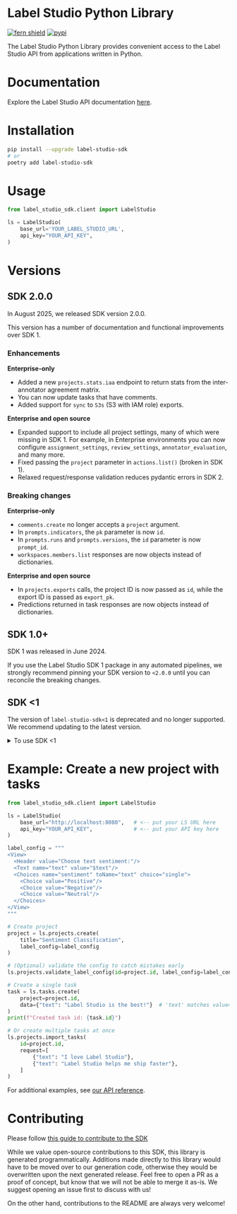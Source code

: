 # Label Studio Python Library

[![fern shield](https://img.shields.io/badge/%F0%9F%8C%BF-SDK%20generated%20by%20Fern-brightgreen)](https://github.com/fern-api/fern)
[![pypi](https://img.shields.io/pypi/v/label-studio-sdk.svg)](https://pypi.python.org/pypi/label-studio-sdk)

The Label Studio Python Library provides convenient access to the Label Studio API from applications written in Python.
<!-- End Title  -->

<!-- Outline -->


# Documentation
Explore the Label Studio API documentation [here](https://api.labelstud.io/).


# Installation

```sh
pip install --upgrade label-studio-sdk
# or
poetry add label-studio-sdk
```

# Usage

```python
from label_studio_sdk.client import LabelStudio

ls = LabelStudio(
    base_url='YOUR_LABEL_STUDIO_URL',  
    api_key="YOUR_API_KEY",
)
```

# Versions

## SDK 2.0.0

In August 2025, we released SDK version 2.0.0. 

This version has a number of documentation and functional improvements over SDK 1. 

### Enhancements 

**Enterprise-only**

- Added a new `projects.stats.iaa` endpoint to return stats from the inter-annotator agreement matrix. 
- You can now update tasks that have comments.
- Added support for `sync` to `S3s` (S3 with IAM role) exports.

**Enterprise and open source**

- Expanded support to include all project settings, many of which were missing in SDK 1. For example, in Enterprise environments you can now configure `assignment_settings`, `review_settings`, `annotator_evaluation`, and many more.
- Fixed passing the `project` parameter in `actions.list()` (broken in SDK 1). 
- Relaxed request/response validation reduces pydantic errors in SDK 2.

### Breaking changes

**Enterprise-only**

- `comments.create` no longer accepts a `project` argument.
- In `prompts.indicators`, the `pk` parameter is now `id`.
- In `prompts.runs` and `prompts.versions`, the `id` parameter is now `prompt_id`.
- `workspaces.members.list` responses are now objects instead of dictionaries.

**Enterprise and open source**

- In `projects.exports` calls, the project ID is now passed as `id`, while the export ID is passed as `export_pk`.
- Predictions returned in task responses are now objects instead of dictionaries. 

## SDK 1.0+

SDK 1 was released in June 2024. 

If you use the Label Studio SDK 1 package in any automated pipelines, we strongly recommend pinning your SDK version to `<2.0.0` until you can reconcile the breaking changes. 


## SDK <1

The version of `label-studio-sdk<1` is deprecated and no longer supported. We recommend updating to the latest version.

<details>

<summary> To use SDK <1 </summary>

If you still want to use the deprecated version, you can install it with `pip install "label-studio-sdk<1"`. 

OR You can find the branch with the old version by cloning the repository and checking out the branch as follows:

```sh
git clone https://github.com/HumanSignal/label-studio-sdk.git
cd label-studio-sdk
git fetch origin
git checkout release/0.0.34
```

OR you can change your import statements as follows:
```python
from label_studio_sdk import Client
from label_studio_sdk.data_manager import Filters, Column, Operator, Type
from label_studio_sdk._legacy import Project
```

</details>

# Example: Create a new project with tasks

```python
from label_studio_sdk.client import LabelStudio

ls = LabelStudio(
    base_url="http://localhost:8080",   # <-- put your LS URL here
    api_key="YOUR_API_KEY",             # <-- put your API key here
)

label_config = """
<View>
  <Header value="Choose text sentiment:"/>
  <Text name="text" value="$text"/>
  <Choices name="sentiment" toName="text" choice="single">
    <Choice value="Positive"/>
    <Choice value="Negative"/>
    <Choice value="Neutral"/>
  </Choices>
</View>
"""

# Create project
project = ls.projects.create(
    title="Sentiment Classification",
    label_config=label_config
)

# (Optional) validate the config to catch mistakes early
ls.projects.validate_label_config(id=project.id, label_config=label_config)

# Create a single task
task = ls.tasks.create(
    project=project.id,
    data={"text": "Label Studio is the best!"}  # 'text' matches value="$text"
)
print(f"Created task id: {task.id}")

# Or create multiple tasks at once
ls.projects.import_tasks(
    id=project.id,
    request=[
        {"text": "I love Label Studio"},
        {"text": "Label Studio helps me ship faster"},
    ]
)
```

For additional examples, see [our API reference](https://api.labelstud.io/). 

<!-- Begin Contributing, generated by Fern  -->
# Contributing

Please follow [this guide to contribute to the SDK](https://github.com/HumanSignal/label-studio-client-generator?tab=readme-ov-file#how-to-contribute)

While we value open-source contributions to this SDK, this library is generated programmatically. 
Additions made directly to this library would have to be moved over to our generation code, 
otherwise they would be overwritten upon the next generated release. Feel free to open a PR as
 a proof of concept, but know that we will not be able to merge it as-is. We suggest opening 
an issue first to discuss with us!

On the other hand, contributions to the README are always very welcome!
<!-- End Contributing  -->

